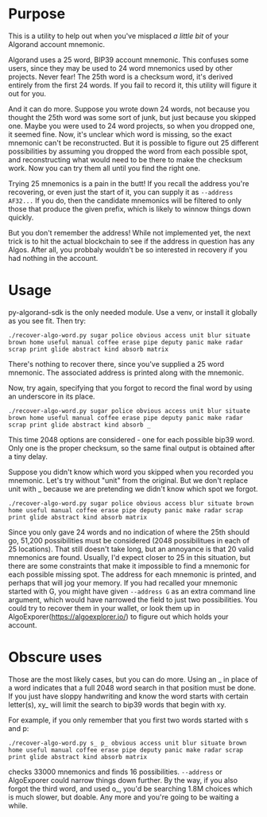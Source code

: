 # Purpose

This is a utility to help out when you've misplaced _a little bit_ of
your Algorand account mnemonic.

Algorand uses a 25 word, BIP39 account mnemonic.  This confuses some
users, since they may be used to 24 word mnemonics used by other
projects.  Never fear! The 25th word is a checksum word, it's derived
entirely from the first 24 words. If you fail to record it, this
utility will figure it out for you.

And it can do more. Suppose you wrote down 24 words, not because you
thought the 25th word was some sort of junk, but just because you
skipped one.  Maybe you were used to 24 word projects, so when you
dropped one, it seemed fine.  Now, it's unclear which word is missing,
so the exact mnemonic can't be reconstructed. But it is possible to
figure out 25 different possibilities by assuming you dropped the word
from each possible spot, and reconstructing what would need to be
there to make the checksum work.  Now you can try them all until you
find the right one.

Trying 25 mnemonics is a pain in the butt!  If you recall the address
you're recovering, or even just the start of it, you can supply it as
`--address AF32...` If you do, then the candidate mnemonics will be
filtered to only those that produce the given prefix, which is likely
to winnow things down quickly.

But you don't remember the address! While not implemented yet, the
next trick is to hit the actual blockchain to see if the address in
question has any Algos.  After all, you probbaly wouldn't be so
interested in recovery if you had nothing in the account.

# Usage

py-algorand-sdk is the only needed module.  Use a venv, or install it
globally as you see fit. Then try:

```
./recover-algo-word.py sugar police obvious access unit blur situate brown home useful manual coffee erase pipe deputy panic make radar scrap print glide abstract kind absorb matrix
```

There's nothing to recover there, since you've supplied a 25 word
mnemonic. The associated address is printed along with the mnemonic.

Now, try again, specifying that you forgot to record the final word by
using an underscore in its place.

```
./recover-algo-word.py sugar police obvious access unit blur situate brown home useful manual coffee erase pipe deputy panic make radar scrap print glide abstract kind absorb _
```

This time 2048 options are considered - one for each possible bip39
word. Only one is the proper checksum, so the same final output is
obtained after a tiny delay.

Suppose you didn't know which word you skipped when you recorded you
mnemonic.  Let's try without "unit" from the original. But we don't
replace unit with _ because we are pretending we didn't know which
spot we forgot.

```
./recover-algo-word.py sugar police obvious access blur situate brown home useful manual coffee erase pipe deputy panic make radar scrap print glide abstract kind absorb matrix
```

Since you only gave 24 words and no indication of where the 25th
should go, 51,200 possibilities must be considered (2048 possibilitues
in each of 25 locations).  That still doesn't take long, but an
annoyance is that 20 valid mnemonics are found. Usually, I'd
expect closer to 25 in this situation, but there are some constraints
that make it impossible to find a mnemonic for each possible missing
spot. The address for each mnemonic is printed, and perhaps that will
jog your memory.  If you had recalled your mnemonic started with G,
you might have given `--address G` as an extra command line argument,
which would have narrowed the field to just two possibilities. You
could try to recover them in your wallet, or look them up in
AlgoExporer(https://algoexplorer.io/) to figure out which holds your
account.

# Obscure uses

Those are the most likely cases, but you can do more.  Using an _ in
place of a word indicates that a full 2048 word search in that
position must be done.  If you just have sloppy handwriting and know
the word starts with certain letter(s), xy_ will limit the search to
bip39 words that begin with xy.

For example, if you only remember that you first two words started
with s and p:

```
./recover-algo-word.py s_ p_ obvious access unit blur situate brown home useful manual coffee erase pipe deputy panic make radar scrap print glide abstract kind absorb matrix
```

checks 33000 mnemonics and finds 16 possibilities. `--address` or
AlgoExporer could narrow things down further.  By the way, if you also
forgot the third word, and used o_, you'd be searching 1.8M choices
which is much slower, but doable.  Any more and you're going to be
waiting a while.
